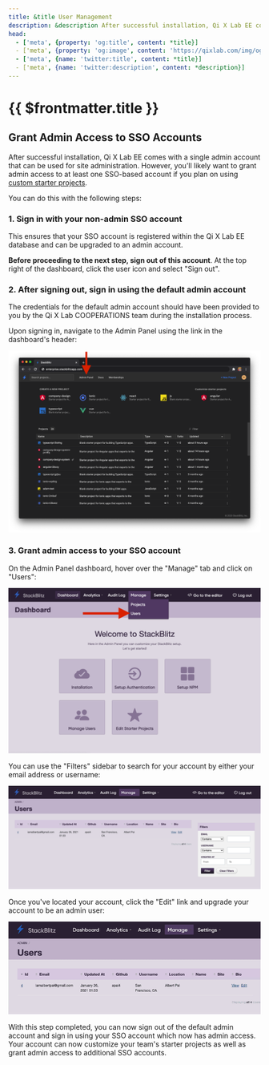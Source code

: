 ```yaml
---
title: &title User Management
description: &description After successful installation, Qi X Lab EE comes with a single admin account that can be used for site administration. However, you'll likely want to grant admin access to at least one SSO-based account if you plan on using custom starter projects.
head:
  - ['meta', {property: 'og:title', content: *title}] 
  - ['meta', {property: 'og:image', content: 'https://qixlab.com/img/og/cooperations-user-management.png'}]
  - ['meta', {name: 'twitter:title', content: *title}]
  - ['meta', {name: 'twitter:description', content: *description}]
---
```


# {{ $frontmatter.title }}

## Grant Admin Access to SSO Accounts

After successful installation, Qi X Lab EE comes with a single admin account that can be used for site administration. However, you'll likely want to grant admin access to at least one SSO-based account if you plan on using [custom starter projects](/home/user-guide/starter-projects).

You can do this with the following steps:

### 1. Sign in with your non-admin SSO account

This ensures that your SSO account is registered within the Qi X Lab EE database and can be upgraded to an admin account.

**Before proceeding to the next step, sign out of this account**. At the top right of the dashboard, click the user icon and select "Sign out".

### 2. After signing out, sign in using the default admin account

The credentials for the default admin account should have been provided to you by the Qi X Lab COOPERATIONS team during the installation process.

Upon signing in, navigate to the Admin Panel using the link in the dashboard's header:

![Admin Link](./assets/manage-users/admin-link.png)

### 3. Grant admin access to your SSO account

On the Admin Panel dashboard, hover over the "Manage" tab and click on "Users":

![Manage Users Link](./assets/manage-users/manage-users-link.png)

You can use the "Filters" sidebar to search for your account by either your email address or username:

![Find User](./assets/manage-users/find-user.png)

Once you've located your account, click the "Edit" link and upgrade your account to be an admin user:

![Make Admin](./assets/manage-users/make-admin.gif)

With this step completed, you can now sign out of the default admin account and sign in using your SSO account which now has admin access. Your account can now customize your team's starter projects as well as grant admin access to additional SSO accounts.
